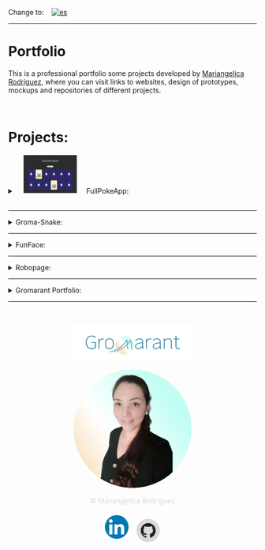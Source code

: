 <!-- import { FaGithub, FaPlayCircle, FaGlobe  } from "react-icons/fa";
import { MdDevices } from "react-icons/md";
import { FaLinkedinIn, FaInstagram  } from "react-icons/fa";
import { FaXTwitter } from "react-icons/fa6";
import { MdEmail } from "react-icons/md"; -->
Change to:&nbsp; &nbsp; [![es](https://img.shields.io/badge/Language-Spanish-blue.svg)](README.es.md)

---

# Portfolio
This is a professional portfolio some projects developed by <a href="https://www.linkedin.com/in/mariangelicarodriguezperez/" target="_blank">Mariangelica Rodriguez</a>, where you can visit links to websites, design of prototypes, mockups and repositories of different projects.

<br>

# Projects:

<details>
<summary>
&nbsp; &nbsp; <img src="src/assets/images/fullPokeApp_readme.svg"/> &nbsp; &nbsp;
  FullPokeApp:
</summary>

<br>
<img src="src/assets/images/fullPokeApp_banner_img_small.svg" title="FullPokeApp" alt="FullPokeApp"/>

<br>

### Description:
Web application develop in React.js, SASS and Nextui.

### functions
  - Memory game
  - Search engine
  - Pokémon creation

### Project links
<p style="display:flex; flex-wrapp; wrapp; gap:24px; justify-content:center;">
<a href="https://github.com/Gromarant/fullPokeApp" title="visit FullPokeApp repository" target="_blank" style="display:flex; flex-wrapp; wrapp; gap:4px; justify-content:center; align-items:center; padding:8px 24px; border-radius:16px; background-color: #fcffff;color:#1e7b9d; font-weight:600;"><img src="src/assets/images/github_readme.svg"/>Repository</a>
<a href="https://fullpokeapp.netlify.app" title="Go to FullPokeApp web app" target="_blank" style="display:flex; flex-wrapp; wrapp; gap:4px; justify-content:center; align-items:center;padding:8px 24px; border-radius:16px; background-color: #fcffff;color:#1e7b9d; font-weight:600;"><img src="src/assets/images/web_readme.svg"/>Web</a></p>
</details>
<br>

---

<details>
<summary>
  Groma-Snake:
</summary>

<br>
Project image/Banner
<br>
<img src="src/assets/images/memoryPage.webp" title="memory game" alt="memory game"/>

<br>

### Description:
xxx

### functions
  - xxxxxxxxx
  - xxxxxxxxx

Project links
<p align="center"><a href="https://fullpokeapp.netlify.app" target="_blank">Visit app<img src="src/assets/images/play.webp" alt="Play icon" style="width:48px; height:48px;"/></a></p>
</details>

---

<details>
<summary>
  FunFace:
</summary>

<br>
Project image/Banner
<br>
<img src="src/assets/images/memoryPage.webp" title="memory game" alt="memory game"/>

<br>

### Description:
xxx

### functions
  - xxxxxxxxx
  - xxxxxxxxx

Project links
<p align="center"><a href="https://fullpokeapp.netlify.app" target="_blank">Visit app<img src="src/assets/images/play.webp" alt="Play icon" style="width:48px; height:48px;"/></a></p>
</details>

---

<details>
<summary>
  Robopage:
</summary>

<br>
Project image/Banner
<br>
<img src="src/assets/images/memoryPage.webp" title="memory game" alt="memory game"/>

<br>

### Description:
xxx

### functions
  - xxxxxxxxx
  - xxxxxxxxx

Project links
<p align="center"><a href="https://fullpokeapp.netlify.app" target="_blank">Visit app<img src="src/assets/images/play.webp" alt="Play icon" style="width:48px; height:48px;"/></a></p>
</details>

---

<details>
<summary>
  Gromarant Portfolio:
</summary>

<br>
Project image/Banner
<br>
<img src="src/assets/images/memoryPage.webp" title="memory game" alt="memory game"/>

<br>

### Description:
xxx

### functions
  - xxxxxxxxx
  - xxxxxxxxx

Project links
<p align="center"><a href="https://fullpokeapp.netlify.app" target="_blank">Visit app<img src="src/assets/images/play.webp" alt="Play icon" style="width:48px; height:48px;"/></a></p>
</details>


---

<br>

<p align="center"><a href="https://www.gromarant.com/"><img src="src/assets/images/logoGromarant-2023.webp" style="width:250px;" alt="Gromarant logo" title="Visit Gromarant portfolio page"/></a></p>
<p align="center"><img src="src/assets/images/profile_photo120.svg" style="border-radius:50%;" alt="Full Stack Developer | Mariangelica Rodriguez" title="Ver perfil de LinkedIn"/></p>
<p align="center" style="color: #D9D9D9">© Mariangelica Rodriguez</p>
<a href="https://www.linkedin.com/in/mariangelicarodriguezperez/">
<div style="display:flex; flex-wrap:wrap; justify-content:center; align-items:center; gap:16px; width:100%;"><img src="src/assets/images/linkedIn.webp" style="width:48px; height:48px" alt="linkedIn logo" title="See her LinkedIn profile"/></p>
</a>
<a href="https://github.com/Gromarant"><p align="center">
<img src="src/assets/images/githubLogo.webp" style="width:48px; height:48px; border-radius:50%" alt="Github logo" title="See her Github profile"/>
</p></a>